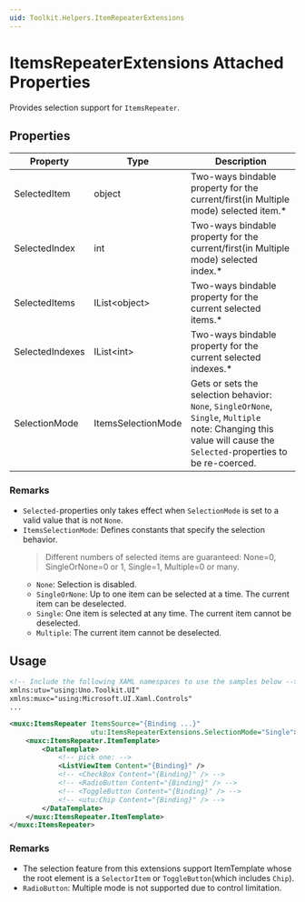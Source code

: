 ```yaml
---
uid: Toolkit.Helpers.ItemRepeaterExtensions
---
```

# ItemsRepeaterExtensions Attached Properties
Provides selection support for `ItemsRepeater`.

## Properties
Property|Type|Description
-|-|-
SelectedItem|object|Two-ways bindable property for the current/first(in Multiple mode) selected item.\*
SelectedIndex|int|Two-ways bindable property for the current/first(in Multiple mode) selected index.\*
SelectedItems|IList\<object>|Two-ways bindable property for the current selected items.\*
SelectedIndexes|IList\<int>|Two-ways bindable property for the current selected indexes.\*
SelectionMode|ItemsSelectionMode|Gets or sets the selection behavior: `None`, `SingleOrNone`, `Single`, `Multiple` <br/> note: Changing this value will cause the `Selected-`properties to be re-coerced.

### Remarks
- `Selected-`properties only takes effect when `SelectionMode` is set to a valid value that is not `None`.
- `ItemsSelectionMode`: Defines constants that specify the selection behavior.
  > Different numbers of selected items are guaranteed: None=0, SingleOrNone=0 or 1, Single=1, Multiple=0 or many.
  - `None`: Selection is disabled.
  - `SingleOrNone`: Up to one item can be selected at a time. The current item can be deselected.
  - `Single`: One item is selected at any time. The current item cannot be deselected.
  - `Multiple`: The current item cannot be deselected.

## Usage
```xml
<!-- Include the following XAML namespaces to use the samples below -->
xmlns:utu="using:Uno.Toolkit.UI"
xmlns:muxc="using:Microsoft.UI.Xaml.Controls"
...

<muxc:ItemsRepeater ItemsSource="{Binding ...}"
                    utu:ItemsRepeaterExtensions.SelectionMode="Single">
    <muxc:ItemsRepeater.ItemTemplate>
        <DataTemplate>
            <!-- pick one: -->
            <ListViewItem Content="{Binding}" />
            <!-- <CheckBox Content="{Binding}" /> -->
            <!-- <RadioButton Content="{Binding}" /> -->
            <!-- <ToggleButton Content="{Binding}" /> -->
            <!-- <utu:Chip Content="{Binding}" /> -->
        </DataTemplate>
    </muxc:ItemsRepeater.ItemTemplate>
</muxc:ItemsRepeater>
```

### Remarks
- The selection feature from this extensions support ItemTemplate whose the root element is a `SelectorItem` or `ToggleButton`(which includes `Chip`).
- `RadioButton`: Multiple mode is not supported due to control limitation.
